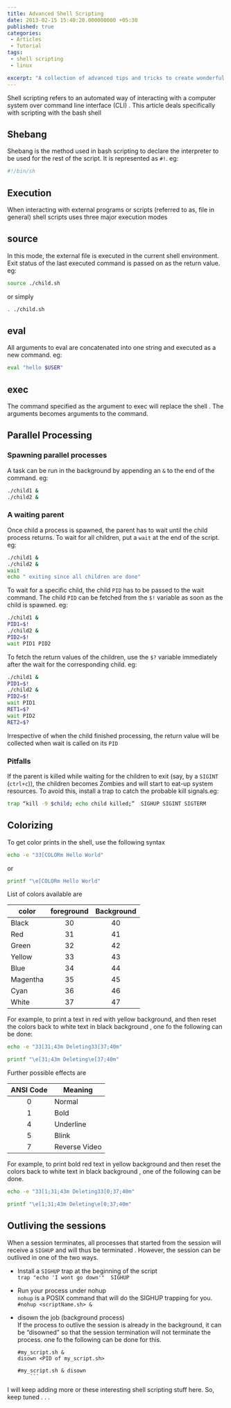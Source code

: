 ```yaml
---
title: Advanced Shell Scripting
date: 2013-02-15 15:40:20.000000000 +05:30
published: true 
categories: 
 - Articles
 - Tutorial
tags: 
 - shell scripting
 - linux

excerpt: "A collection of advanced tips and tricks to create wonderful shell scripts"
---
```


Shell scripting refers to an automated way of interacting with a computer system over command line interface (CLI) . This article deals specifically with scripting with the bash shell

## Shebang

Shebang is the method used in bash scripting to declare the interpreter to be used for the rest of the script. It is represented as `#!`. eg:

```bash
#!/bin/sh
```

## Execution

When interacting with external programs or scripts (referred to as, file in general) shell scripts uses three major execution modes 

## source

In this mode, the external file is executed in the current shell environment. Exit status of the last executed command is passed on as the return value. eg:    

```bash
source ./child.sh
```

or simply   

```bash
. ./child.sh
```

## eval

All arguments to eval are concatenated into one string and executed as a new command. eg:
 
``` bash 
eval "hello $USER"
```

## exec

The command specified as the argument to exec will replace the shell . The arguments becomes arguments to the command.

## Parallel Processing

### Spawning parallel processes

A task can be run in the background by appending an `&` to the end of the command. eg:

```bash
./child1 &
./child2 &
```

### A waiting parent

Once child a process is spawned, the parent has to wait until the child process returns. To wait for all children, put a `wait` at the end of the script. eg: 

```bash
./child1 &
./child2 &
wait
echo " exiting since all children are done"
```

To wait for a specific child, the child `PID` has to be passed to the wait command. The child `PID` can be fetched from the `$!` variable as soon as the child is spawned. eg:

```bash
./child1 &
PID1=$!
./child2 &
PID2=$!
wait PID1 PID2
```

To fetch the return values of the children, use the `$?` variable immediately after the wait for the corresponding child. eg:

```bash
./child1 &
PID1=$!
./child2 &
PID2=$!
wait PID1 
RET1=$?
wait PID2
RET2=$?
```

Irrespective of when the child finished processing, the return value will be collected when wait is called on its `PID`

### Pitfalls

If the parent is killed while waiting for the children to exit (say, by a `SIGINT` (`ctrl+c`)), the children becomes Zombies and will start to eat-up system resources. To avoid this, install a trap to catch the probable kill signals.eg:

```bash
trap “kill -9 $child; echo child killed;”  SIGHUP SIGINT SIGTERM
```

## Colorizing

To get color prints in the shell, use the following syntax

```bash
echo -e "33[COLORm Hello World"
```

or

```bash
printf "\e[COLORm Hello World"
```

List of colors available are

|color    |foreground|Background|
|---------|:--------:|:--------:|
|Black 	  | 30       |	40      |
|Red 	    | 31       |	41      |
|Green 	  | 32       |	42      |
|Yellow   | 33       |	43      |
|Blue 	  | 34       |	44      |
|Magentha | 35       |	45      |
|Cyan 	  | 36       |	46      |
|White 	  | 37       |	47      |

For example, to print a text in red with yellow background, and then reset the colors back to white text in black background , one fo the following can be done:

```bash
echo -e "33[31;43m Deleting33[37;40m"
```   

```bash
printf "\e[31;43m Deleting\e[37;40m"
```

Further possible effects are
		
|ANSI Code |	Meaning      |
|:--------:|---------------|
|		0      |	Normal       |
|		1      |	Bold         |
|		4      |	Underline    |
|		5      |	Blink        |
|		7      |	Reverse Video|

For example, to print bold red text in yellow background and then reset the colors back to white text in black background , one of the following can be done. 

```bash
echo -e "33[1;31;43m Deleting33[0;37;40m"
```

```bash
printf "\e[1;31;43m Deleting\e[0;37;40m"
```
	
## Outliving the sessions

When a session terminates, all processes that started from the session will receive a `SIGHUP` and will thus be terminated . However, the session can be outlived in one of the two ways.

- Install a `SIGHUP` trap at the beginning of the script    
   `trap "echo 'I wont go down'"  SIGHUP`

- Run your process under nohup   
		`nohup` is a POSIX command that will do the SIGHUP trapping for you.    
		`#nohup <scriptName.sh> &`

- disown the job (background process)   
    If the process to outlive the session is already in the background, it can be “disowned” so that the session termination will not terminate the process. one fo the following can be done for this.    

	``` 
  #my_script.sh &  
  disown <PID of my_script.sh>
	```

    ``` 
    #my_script.sh & disown
		```

I will keep adding more or these interesting  shell scripting stuff here. So, keep tuned . . .
